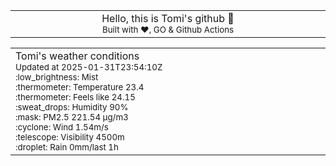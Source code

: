 
<div align="center">
<table>
<tbody>
<td align="center">
<img width="2000" height="0"><br>
Hello, this is Tomi's github 👋<br>
<sup>Built with ❤️, GO & Github Actions</sup><br>
<img width="2000" height="0">
</td>
</tbody>
</table>
</div>
<table>
<tbody>
<td align="left">
<img width="2000" height="0"><br>
Tomi's weather conditions<br>
<sup>Updated at 2025-01-31T23:54:10Z</sup><br>
<sup>:low_brightness: Mist</sup><br>
<sup>:thermometer: Temperature 23.4 </sup><br>
<sup>:thermometer: Feels like 24.15</sup><br>
<sup>:sweat_drops: Humidity 90%</sup><br>
<sup>:mask: PM2.5 221.54 μg/m3</sup><br>
<sup>:cyclone: Wind 1.54m/s </sup><br>
<sup>:telescope: Visibility 4500m </sup><br>
<sup>:droplet: Rain 0mm/last 1h </sup><br>
<img width="2000" height="0">
</td>
<td align="left">
<img width="2000" height="0"><br>
<br>
<img width="2000" height="0">
</td>
</tbody>
</table>
</div>
    